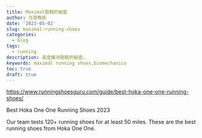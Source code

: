 ```yaml
---
title: Maximal跑鞋的秘密
author: 马景教练
date: '2023-05-02'
slug: maximal-running-shoes
categories:
  - blog
tags:
  - running
description: 高度缓冲跑鞋的秘密。
keywords: maximal running shoes,biomechanics
toc: true
draft: true
---
```


<https://www.runningshoesguru.com/guide/best-hoka-one-one-running-shoes/>

Best Hoka One One Running Shoes 2023

Our team tests 120+ running shoes for at least 50 miles. These are the best running shoes from Hoka One One.
